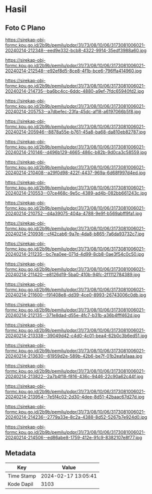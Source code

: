 # Hasil

## Foto C Plano

https://sirekap-obj-formc.kpu.go.id/2b9b/pemilu/pdpr/31/73/08/10/06/3173081006021-20240214-212348--eed9e332-bcb8-4322-9914-35edf3988a60.jpg

https://sirekap-obj-formc.kpu.go.id/2b9b/pemilu/pdpr/31/73/08/10/06/3173081006021-20240214-212548--e92ef8d5-8ce8-4f1b-bce6-796ffa414960.jpg

https://sirekap-obj-formc.kpu.go.id/2b9b/pemilu/pdpr/31/73/08/10/06/3173081006021-20240214-214735--ba6bc4cc-6ddc-4880-a9ef-7fdc65940fd2.jpg

https://sirekap-obj-formc.kpu.go.id/2b9b/pemilu/pdpr/31/73/08/10/06/3173081006021-20240214-205753--a7dbefec-23fa-45dc-af18-a6197066b5f8.jpg

https://sirekap-obj-formc.kpu.go.id/2b9b/pemilu/pdpr/31/73/08/10/06/3173081006021-20240214-205946--8878a55e-b761-45a8-ba68-da810eb82787.jpg

https://sirekap-obj-formc.kpu.go.id/2b9b/pemilu/pdpr/31/73/08/10/06/3173081006021-20240214-210146--d496b129-4665-486c-b82b-9d0ca3c58559.jpg

https://sirekap-obj-formc.kpu.go.id/2b9b/pemilu/pdpr/31/73/08/10/06/3173081006021-20240214-210408--a29f0d98-422f-4437-969a-6d68f997d4ed.jpg

https://sirekap-obj-formc.kpu.go.id/2b9b/pemilu/pdpr/31/73/08/10/06/3173081006021-20240214-210553--07ce468c-9e5c-4389-ad4b-082bb661243c.jpg

https://sirekap-obj-formc.kpu.go.id/2b9b/pemilu/pdpr/31/73/08/10/06/3173081006021-20240214-210752--d4a39075-404a-4788-9e9f-b569abff9fa1.jpg

https://sirekap-obj-formc.kpu.go.id/2b9b/pemilu/pdpr/31/73/08/10/06/3173081006021-20240214-210936--cf42cab6-9a7e-4da8-b865-7a6da93732c7.jpg

https://sirekap-obj-formc.kpu.go.id/2b9b/pemilu/pdpr/31/73/08/10/06/3173081006021-20240214-211235--bc7ea0ee-071d-4d99-8cb8-0ae3f54c0c50.jpg

https://sirekap-obj-formc.kpu.go.id/2b9b/pemilu/pdpr/31/73/08/10/06/3173081006021-20240214-211420--e8126d19-5ba0-410b-94fc-2f1112784389.jpg

https://sirekap-obj-formc.kpu.go.id/2b9b/pemilu/pdpr/31/73/08/10/06/3173081006021-20240214-211600--f91408e8-dd39-4ce0-8993-26743006c0db.jpg

https://sirekap-obj-formc.kpu.go.id/2b9b/pemilu/pdpr/31/73/08/10/06/3173081006021-20240214-212135--371e8dad-d55e-4fc7-b31b-a36b4fff462d.jpg

https://sirekap-obj-formc.kpu.go.id/2b9b/pemilu/pdpr/31/73/08/10/06/3173081006021-20240214-213338--39049d42-c4d0-4c01-bea4-62b0c3b6ed51.jpg

https://sirekap-obj-formc.kpu.go.id/2b9b/pemilu/pdpr/31/73/08/10/06/3173081006021-20240214-213630--61959d2e-589b-42b6-be7f-01b2eafa1aaa.jpg

https://sirekap-obj-formc.kpu.go.id/2b9b/pemilu/pdpr/31/73/08/10/06/3173081006021-20240214-213822--2a7b4f18-f816-436c-9446-22c90a62c44f.jpg

https://sirekap-obj-formc.kpu.go.id/2b9b/pemilu/pdpr/31/73/08/10/06/3173081006021-20240214-213954--7e5f4c02-2d30-4dee-8d51-42baac67d27d.jpg

https://sirekap-obj-formc.kpu.go.id/2b9b/pemilu/pdpr/31/73/08/10/06/3173081006021-20240214-214236--2779a33e-8c2a-4388-8d52-5267b7e924d0.jpg

https://sirekap-obj-formc.kpu.go.id/2b9b/pemilu/pdpr/31/73/08/10/06/3173081006021-20240214-214506--ed86abe8-1759-412e-91c9-8382107e8f77.jpg


## Metadata

| Key        | Value               |
| ---------- | ------------------- |
| Time Stamp | 2024-02-17 13:05:41 |
| Kode Dapil | 3103                |



